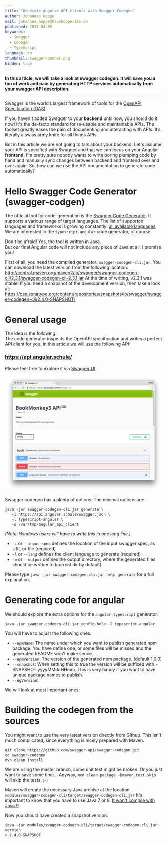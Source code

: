 ```yaml
---
title: "Generate Angular API clients with Swagger Codegen"
author: Johannes Hoppe
mail: johannes.hoppe@haushoppe-its.de
published: 2018-04-05
keywords:
  - Swagger
  - Codegen
  - TypeScript
language: en
thumbnail: swagger-banner.png
hidden: true
---
```


**In this article, we will take a look at swagger codegen. It will save you a ton of work and pain by generating HTTP services automatically from your swagger API description.**

<hr>

Swagger is the world’s largest framework of tools for the [OpenAPI Specification (OAS)](https://github.com/OAI/OpenAPI-Specification).
<!--
The OpenAPI Specification (OAS) defines a standard interface description for REST APIs,
which allows both humans and computers to discover and understand the capabilities of a service
without requiring access to source code or hand-written manuals.
-->
If you haven't added Swagger to your __backend__ until now, you should do it now!
It's the de-facto standard for re-usable and maintainable APIs.
The toolset greatly eases the pain of documenting and interacting with APIs.
It’s literally a swiss army knife for all things APIs.

But in this article we are not going to talk about your backend.
Let's assume your API is specified with Swagger and that we can focus on your Angular __frontend__.
I'm pretty sure nobody wants to write boring plumping code by hand and manually sync changes between backend and frontend over and over again.
So, how can we use the API documentation to generate code automatically? 


# Hello Swagger Code Generator (swagger-codgen)

The official tool for code-generation is the [Swagger Code Generator](https://github.com/swagger-api/swagger-codegen).
It supports a various range of target languages.
The list of supported languages and frameworks is growing constantly: [all available languages](https://github.com/swagger-api/swagger-codegen/tree/master/modules/swagger-codegen/src/main/java/io/swagger/codegen/languages)
We are interested in the `typescript-angular` code generator, of course.

Don't be afraid! Yes, the tool is written in Java.  
But our final Angular code will not include any piece of Java at all. I promise you!

First of all, you need the compiled generator: `swagger-codegen-cli.jar`.
You can download the latest version from the following location:
http://central.maven.org/maven2/io/swagger/swagger-codegen-cli/2.3.1/swagger-codegen-cli-2.3.1.jar 
At the time of writing, v2.3.1 was stable.
If you need a snapshot of the development version, then take a look at:
https://oss.sonatype.org/content/repositories/snapshots/io/swagger/swagger-codegen-cli/2.4.0-SNAPSHOT/

# General usage

The idea is the following:  
The code generator inspects the OpenAPI specification and writes a perfect API client for you.
In this article we will use the following API:

### https://api.angular.schule/

Please feel free to explore it via [Swagger UI](https://api.angular.schule/swagger-ui/).

[![Screenshot](swagger-ui.png)](https://api.angular.schule/swagger-ui/)

Swagger codegen has a plenty of options. The minimal options are:

```
java -jar swagger-codegen-cli.jar generate \
   -i https://api.angular.schule/swagger.json \
   -l typescript-angular \
   -o /var/tmp/angular_api_client
```

_(Note: Windows users will have to write this in one long line.)_

* `-i` or `--input-spec` defines the location of the input swagger spec, as URL or file (required)
* `-l` or `--lang` defines the client language to generate  (required)
* `-o` or `--output` defines the output directory, where the generated files should be written to (current dir by default)

Please type `java -jar swagger-codegen-cli.jar help generate` for a full explanation.


# Generating code for angular

We should explore the extra options for the `angular-typescript` generator.

```
java -jar swagger-codegen-cli.jar config-help -l typescript-angular
```

You will have to adjust the following ones:

* `--npmName`: The name under which you want to publish generated npm package.
  You have define one, or some files will be missed and the generated README won't make sence.
* `--npmVersion`: The version of the generated npm package. (default 1.0.0)
* `--snapshot`: When setting this to true the version will be suffixed with -SNAPSHOT.yyyyMMddHHmm. This is very handy if you want to have unique package names to publish.
* `--ngVersion`:

We will look at most important ones:




# Building the codegen from the sources

You might want to use the very latest version directly from Github.
This isn't much complicated, since everything is nicely prepared with Maven.

```
git clone https://github.com/swagger-api/swagger-codegen.git
cd swagger-codegen
mvn clean install
```

We are using the master branch, some unit test might be broken.
Or you just want to save some time...
Anyway, `mvn clean package -Dmaven.test.skip` will skip the tests. ;-)

Maven will create the necessary Java archive at the location `modules/swagger-codegen-cli/target/swagger-codegen-cli.jar`
It's important to know that you have to use Java 7 or 8. [It won't compile with Java 9](https://github.com/swagger-api/swagger-codegen/issues/7976). 

Now you should have created a snapshot version:

```
java -jar modules/swagger-codegen-cli/target/swagger-codegen-cli.jar version
> 2.4.0-SNAPSHOT
```
